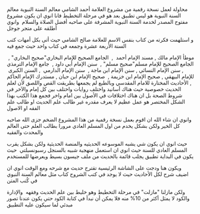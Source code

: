 
محاولة لعمل نسخة رقمية من مشروع العلامة أحمد الشامي معالم السنة النبوية
معالم السنة النبوية هو ليس تطبيق بعد هو في مرحلة التخطيط فانا انوي ان يكون مشروع مفتوح المصدر لخدمة السنة النبوية المشرفة على صاحبه أفضل الصلاة والسلام  وانوي أطلقه على متجر جوجل

و استلهمت فكرته من كتاب بنفس الاسم للعلامة صالح الشامي حيث أتى بكل أمهات كتب السنة الأربعة عشرة وجمعه في كتاب واحد حيث جمع فيه

موطأ الإمام مالك , مسند الإمام أحمد  ,  الجامع الصحيح للإمام البخاري"صحيح البخاري" ,  الجامع الصحيح للإمام مسلم"صحيح مسلم" ,  سنن الإمام أبي داود ,  جامع الإمام الترمذي , سنن الإمام النسائي , سنن الإمام ابن ماجة ,  سنن الإمام الدارمي  , السنن الكبرى  للإمام البيهقي , صحيح الإمام ابن خزيمة ,  صحيح الإمام ابن حبان , مستدرك الإمام الحاكم , الأحاديث المختارة للامام المقدسي وبالطبع لم يجمعها بطريقت القص واللصق لأن لعلم الحديث خصوصية حيث هناك أسانيد واختلف روايات واختلف بين كل إمام والآخر في شروط الصحة بل ان هناك اختلافات في الأصول بين امام واخر فجمع هذا الكتب بهذا الشكل المختصر هو عمل عظيم لا يعرف مقدره غير طالب علم الحديث او طالب علم الفقه او الاصول

وانوي ان شاء الله ان اقوم بعمل نسخة رقمية من هذا المشروع الضخم جزى الله صاحبه كل الخير ولكن بشكل يخدم من اول المسلم العادي مرورا بطالب العلم حتى العالم والمحدث والفقيه

حيث انوي ان يكون شي يشبه الموسوعه الحديثيه والمنصة الحديثية ولكن بشكل يقرب المسلم العادي للسنة حيث انوي ان استعمل منهجية شبيه بالسنجل رسبونسبلتي  حيث يكون في البداية تطبيق يجلب قائمة بالحديث من ملف جيسون بسيط ويعرضها للمستخدم

ويكون هنا ودجت على الشاشة الرئيسية تقترح حديث مع شرحه ومع الوقت انوي ان اضيف شرح لكل الأحاديث حيث لا يوجد في كتب الشروح كتاب مثل معالم السنة النبوي في كُتب المتن

ولكن مازلنا "مازلت" في مرحلة التخطيط وهو خليط بين علم الحديث وفقهه  والإدارة والكود لا يمثل أكثر من 10% منه فلا يمكن أن نبدأ في كتابة الكود حتي يكون عندنا تصور مبدئي لما سيكون عليه التطبيق
